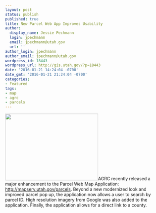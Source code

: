 ```yaml
---
layout: post
status: publish
published: true
title: New Parcel Web App Improves Usability
author:
  display_name: Jessie Pechmann
  login: jpechmann
  email: jpechmann@utah.gov
  url: ''
author_login: jpechmann
author_email: jpechmann@utah.gov
wordpress_id: 18443
wordpress_url: http://gis.utah.gov/?p=18443
date: '2016-01-21 14:24:04 -0700'
date_gmt: '2016-01-21 21:24:04 -0700'
categories:
- Featured
tags:
- map
- agrc
- parcels
---
```

<p><a href="{{ "/downloads/ParcelApp.png" | prepend: site.baseurl }}"><img src="{{ "/images/ParcelApp-300x214.png" | prepend: site.baseurl }}" alt="" title="ParcelApp" width="300" height="214" class="inline-text-right" /></a>AGRC recently released a major enhancement to the Parcel Web Map Application: <a href="http://mapserv.utah.gov/parcels">http://mapserv.utah.gov/parcels</a>. Beyond a new modernized look and improved parcel pop up, the application now allows a user to search by parcel ID. High resolution imagery from Google was also added to the application. Finally, the application allows for a direct link to a county.</p>
